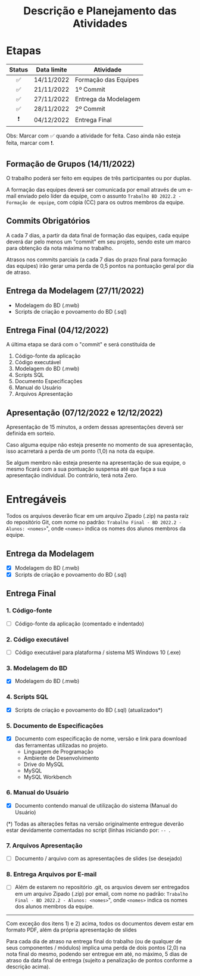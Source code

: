 <div align="center">
    <h1>Descrição e Planejamento das Atividades</h1>
</div>

# Etapas

| Status | Data limite | Atividade            |
| :----: | ----------- | -------------------- |
|   ✅   | 14/11/2022  | Formação das Equipes |
|   ✅   | 21/11/2022  | 1º Commit            |
|   ✅   | 27/11/2022  | Entrega da Modelagem |
|   ✅   | 28/11/2022  | 2º Commit            |
|   ❗   | 04/12/2022  | Entrega Final        |

Obs: Marcar com ✅ quando a atividade for feita. Caso ainda não esteja feita, marcar com ❗.

## Formação de Grupos (14/11/2022)

O trabalho poderá ser feito em equipes de três participantes ou por duplas.

A formação das equipes deverá ser comunicada por email através de um e-mail enviado pelo líder da equipe, com o assunto `Trabalho BD 2022.2 - Formação de equipe`, com cópia (CC) para os outros membros da equipe.

## Commits Obrigatórios

A cada 7 dias, a partir da data final de formação das equipes, cada equipe deverá dar pelo menos um "commit" em seu projeto, sendo este um marco para obtenção da nota máxima no trabalho.

Atrasos nos commits parciais (a cada 7 dias do prazo final para formação das equipes) irão gerar uma perda de 0,5 pontos na pontuação geral por dia de atraso.

## Entrega da Modelagem (27/11/2022)

- Modelagem do BD (.mwb)
- Scripts de criação e povoamento do BD (.sql)

## Entrega Final (04/12/2022)

A última etapa se dará com o "commit" e será constituída de

1.  Código-fonte da aplicação
2.  Código executável
3.  Modelagem do BD (.mwb)
4.  Scripts SQL
5.  Documento Especificações
6.  Manual do Usuário
7.  Arquivos Apresentação

## Apresentação (07/12/2022 e 12/12/2022)

Apresentação de 15 minutos, a ordem dessas apresentações deverá ser definida em sorteio.

Caso alguma equipe não esteja presente no momento de sua apresentação, isso acarretará a perda de um ponto (1,0) na nota da equipe.

Se algum membro não esteja presente na apresentação de sua equipe, o mesmo ficará com a sua pontuação suspensa até que faça a sua apresentação individual. Do contrário, terá nota Zero.

# Entregáveis

Todos os arquivos deverão ficar em um arquivo Zipado (.zip) na pasta raíz do repositório Git, com nome no padrão: `Trabalho Final - BD 2022.2 - Alunos: <nomes>`", onde `<nomes>` indica os nomes dos alunos membros da equipe.

## Entrega da Modelagem

- [x] Modelagem do BD (.mwb)
- [x] Scripts de criação e povoamento do BD (.sql)

## Entrega Final

### 1. Código-fonte

- [ ] Código-fonte da aplicação (comentado e indentado)

### 2. Código executável

- [ ] Código executável para plataforma / sistema MS Windows 10 (.exe)

### 3. Modelagem do BD

- [x] Modelagem do BD (.mwb)

### 4. Scripts SQL

- [x] Scripts de criação e povoamento do BD (.sql) (atualizados\*)

### 5. Documento de Especificações

- [x] Documento com especificação de nome, versão e link para download das ferramentas utilizadas no projeto.
  - Linguagem de Programação
  - Ambiente de Desenvolvimento
  - Drive do MySQL
  - MySQL
  - MySQL Workbench

### 6. Manual do Usuário

- [x] Documento contendo manual de utilização do sistema (Manual do Usuário)

(\*) Todas as alterações feitas na versão originalmente entregue deverão estar devidamente comentadas no script (linhas iniciando por: `-- `.

### 7. Arquivos Apresentação

- [ ] Documento / arquivo com as apresentações de slides (se desejado)

### 8. Entrega Arquivos por E-mail

- [ ] Além de estarem no repositório .git, os arquvios devem ser entregados em um arquivo Zipado (.zip) por email, com nome no padrão: `Trabalho Final - BD 2022.2 - Alunos: <nomes>`", onde `<nomes>` indica os nomes dos alunos membros da equipe.

---

Com exceção dos itens 1) e 2) acima, todos os documentos devem estar em formato PDF, além da própria apresentação de slides

Para cada dia de atraso na entrega final do trabalho (ou de qualquer de seus componentes / módulos) implica uma perda de dois pontos (2,0) na nota final do mesmo, podendo ser entregue em até, no máximo, 5 dias de atraso da data final de entrega (sujeito a penalização de pontos conforme
a descrição acima).
